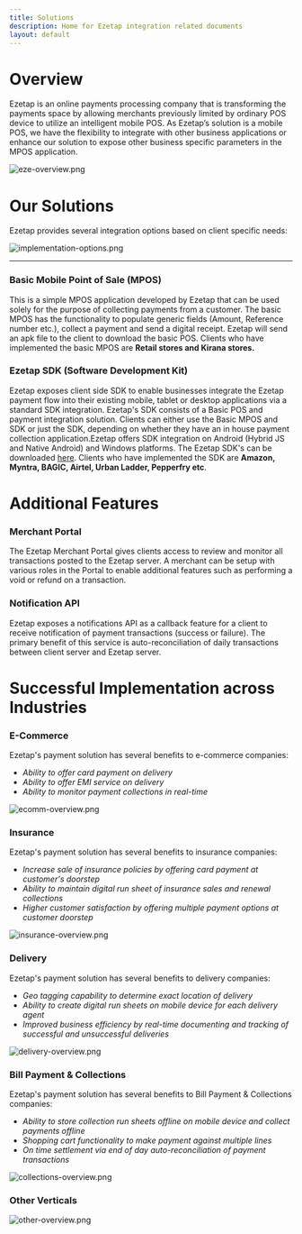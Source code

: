 ```yaml
---
title: Solutions
description: Home for Ezetap integration related documents
layout: default
---
```




# Overview

Ezetap is an online payments processing company that is transforming the
payments space by allowing merchants previously limited by ordinary POS device
to utilize an intelligent mobile POS. As Ezetap’s solution is a mobile POS, we
have the flexibility to integrate with other business applications or enhance
our solution to expose other business specific parameters in the MPOS
application.

![eze-overview.png]({{site.baseurl}}/images/eze-overview.png)


# Our Solutions

Ezetap provides several integration options based on client specific needs:


![implementation-options.png]({{site.baseurl}}images/implementation-options.png)

---

### Basic Mobile Point of Sale (MPOS)
This is a simple MPOS application developed by Ezetap that can be used solely for the purpose of collecting payments from a customer. The basic MPOS has the functionality to populate generic fields (Amount, Reference number etc.), collect a payment and send a digital receipt. Ezetap will send an apk file to the client to download the basic POS. Clients who have implemented the basic MPOS are **Retail stores and Kirana stores.**

### Ezetap SDK (Software Development Kit)
Ezetap exposes client side SDK to enable businesses integrate the Ezetap payment flow into their existing mobile, tablet or desktop applications via a standard SDK integration. Ezetap's SDK consists of a Basic POS and payment integration solution. Clients can either use the Basic MPOS and SDK or just the SDK, depending on whether they have an in house payment collection application.Ezetap offers SDK integration on Android (Hybrid JS and Native Android) and Windows platforms. The Ezetap SDK's can be downloaded [here](http://docs.ezetap.com). Clients who have implemented the SDK are **Amazon, Myntra, BAGIC, Airtel, Urban Ladder, Pepperfry etc**. 


# Additional Features

### Merchant Portal
The Ezetap Merchant Portal gives clients access to review and monitor all transactions posted to the Ezetap server. A merchant can be setup with various roles in the Portal to enable additional features such as performing a void or refund on a transaction. 

### Notification API
Ezetap exposes a notifications API as a callback feature for a client to receive notification of payment transactions (success or failure). The primary benefit of this service is auto-reconciliation of daily transactions between client server and Ezetap server.


# Successful Implementation across Industries

### E-Commerce
Ezetap's payment solution has several benefits to e-commerce companies:


- *Ability to offer card payment on delivery*
- *Ability to offer EMI service on delivery*
- *Ability to monitor payment collections in real-time*
 
![ecomm-overview.png]({{site.baseurl}}/images/ecomm-overview.png)

### Insurance
Ezetap's payment solution has several benefits to insurance companies:

- *Increase sale of insurance policies by offering card payment at customer's doorstep*
- *Ability to maintain digital run sheet of insurance sales and renewal collections*
- *Higher customer satisfaction by offering multiple payment options at customer doorstep* 

![insurance-overview.png]({{site.baseurl}}/images/insurance-overview.png)

### Delivery
Ezetap's payment solution has several benefits to delivery companies:

- *Geo tagging capability to determine exact location of delivery*
- *Ability to create digital run sheets on mobile device for each delivery agent*
- *Improved business efficiency by real-time documenting and tracking of successful and unsuccessful deliveries*
 
![delivery-overview.png]({{site.baseurl}}/images/delivery-overview.png)


### Bill Payment & Collections
Ezetap's payment solution has several benefits to Bill Payment & Collections companies:

- *Ability to store collection run sheets offline on mobile device and collect payments offline*
- *Shopping cart functionality to make payment against multiple lines*
- *On time settlement via end of day auto-reconciliation of payment transactions*

![collections-overview.png]({{site.baseurl}}/images/collections-overview.png)


### Other Verticals
  
![other-overview.png]({{site.baseurl}}/images/other-overview.png)
